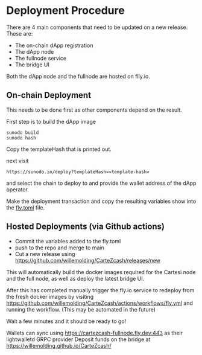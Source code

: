# Deployment Procedure

There are 4 main components that need to be updated on a new release. These are:
- The on-chain dApp registration
- The dApp node
- The fullnode service
- The bridge UI

Both the dApp node and the fullnode are hosted on flly.io. 

## On-chain Deployment

This needs to be done first as other components depend on the result.

First step is to build the dApp image

```shell
sunodo build
sunodo hash
```

Copy the templateHash that is printed out.

next visit

```
https://sunodo.io/deploy?templateHash=<template-hash>
```
and select the chain to deploy to and provide the wallet address of the dApp operator.

Make the deployment transaction and copy the resulting variables show into the [fly.toml](./fly.toml) file.

## Hosted Deployments (via Github actions)

- Commit the variables added to the fly.toml
- push to the repo and merge to main
- Cut a new release using https://github.com/willemolding/CarteZcash/releases/new

This will automatically build the docker images required for the Cartesi node and the full node, as well as deploy the latest bridge UI.

After this has completed manually trigger the fly.io service to redeploy from the fresh docker images by visiting https://github.com/willemolding/CarteZcash/actions/workflows/fly.yml and running the workflow.
(This may be automated in the future)

Wait a few minutes and it should be ready to go!

Wallets can sync using https://cartezcash-fullnode.fly.dev:443 as their lightwalletd GRPC provider
Deposit funds on the bridge at https://willemolding.github.io/CarteZcash/
